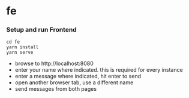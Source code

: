 # fe

### Setup and run Frontend
```
cd fe
yarn install
yarn serve
```

 - browse to http://localhost:8080
 - enter your name where indicated. this is required for every instance
 - enter a message where indicated, hit enter to send
 - open another browser tab, use a different name
 - send messages from both pages
